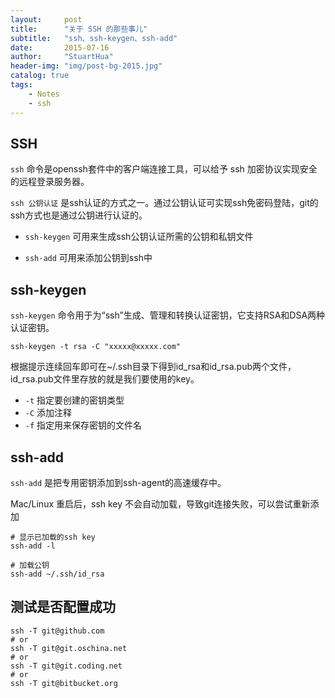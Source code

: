 ```yaml
---
layout:     post
title:      "关于 SSH 的那些事儿"
subtitle:   "ssh、ssh-keygen、ssh-add"
date:       2015-07-16
author:     "StuartHua"
header-img: "img/post-bg-2015.jpg"
catalog: true
tags:
    - Notes
    - ssh
---
```


## SSH

`ssh` 命令是openssh套件中的客户端连接工具，可以给予 ssh 加密协议实现安全的远程登录服务器。

<!-- more -->

`ssh 公钥认证` 是ssh认证的方式之一。通过公钥认证可实现ssh免密码登陆，git的ssh方式也是通过公钥进行认证的。

* `ssh-keygen` 可用来生成ssh公钥认证所需的公钥和私钥文件

* `ssh-add` 可用来添加公钥到ssh中

## ssh-keygen

`ssh-keygen` 命令用于为“ssh”生成、管理和转换认证密钥，它支持RSA和DSA两种认证密钥。

```
ssh-keygen -t rsa -C "xxxxx@xxxxx.com"
```
根据提示连续回车即可在~/.ssh目录下得到id_rsa和id_rsa.pub两个文件，id_rsa.pub文件里存放的就是我们要使用的key。

* `-t` 指定要创建的密钥类型
* `-C` 添加注释
* `-f` 指定用来保存密钥的文件名

## ssh-add

`ssh-add` 是把专用密钥添加到ssh-agent的高速缓存中。

Mac/Linux 重启后，ssh key 不会自动加载，导致git连接失败，可以尝试重新添加

```
# 显示已加载的ssh key
ssh-add -l

# 加载公钥
ssh-add ~/.ssh/id_rsa
```

## 测试是否配置成功

```
ssh -T git@github.com
# or
ssh -T git@git.oschina.net
# or
ssh -T git@git.coding.net
# or
ssh -T git@bitbucket.org
```